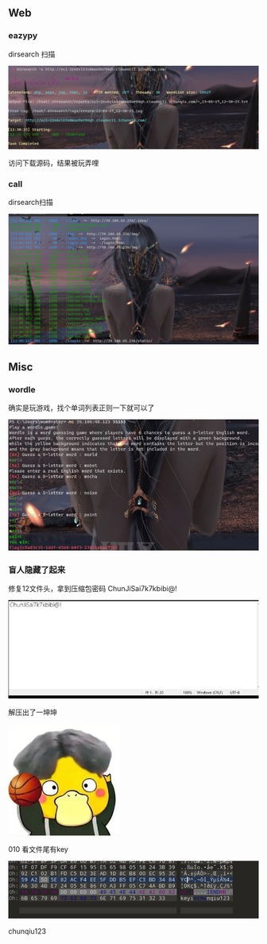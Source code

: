 ## Web
### eazypy
dirsearch 扫描

![](attachments/Pasted%20image%2020230517123435.png)

访问下载源码，结果被玩弄哩


### call
dirsearch扫描

![](attachments/Pasted%20image%2020230517130754.png)




## Misc
### wordle
确实是玩游戏，找个单词列表正则一下就可以了

![](attachments/Pasted%20image%2020230515140613.png)

### 盲人隐藏了起来
修复12文件头，拿到压缩包密码 ChunJiSai7k7kbibi@!

![](attachments/Pasted%20image%2020230517134105.png)

解压出了一坤坤

![](attachments/flag.png)

010 看文件尾有key

![](attachments/Pasted%20image%2020230517134619.png)

chunqiu123


